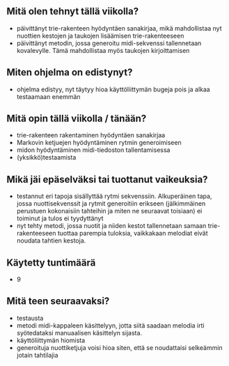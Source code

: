 ## Mitä olen tehnyt tällä viikolla?
- päivittänyt trie-rakenteen hyödyntäen sanakirjaa, mikä mahdollistaa nyt nuottien kestojen ja taukojen lisäämisen trie-rakenteeseen
- päivittänyt metodin, jossa generoitu midi-sekvenssi tallennetaan kovalevylle. Tämä mahdollistaa myös taukojen kirjoittamisen


## Miten ohjelma on edistynyt?
- ohjelma edistyy, nyt täytyy hioa käyttöliittymän bugeja pois ja alkaa testaamaan enemmän

## Mitä opin tällä viikolla / tänään?
- trie-rakenteen rakentaminen hyödyntäen sanakirjaa
- Markovin ketjuejen hyödyntäminen rytmin generoimiseen
- midon hyödyntäminen midi-tiedoston tallentamisessa
- (yksikkö)testaamista

## Mikä jäi epäselväksi tai tuottanut vaikeuksia?
- testannut eri tapoja sisällyttää rytmi sekvenssiin. Alkuperäinen tapa, jossa nuottisekvenssit ja rytmit generoitiin erikseen (jälkimmäinen perustuen kokonaisiin tahteihin ja miten ne seuraavat toisiaan) ei toiminut ja tulos ei tyydyttänyt
- nyt tehty metodi, jossa nuotit ja niiden kestot tallennetaan samaan trie-rakenteeseen tuottaa parempia tuloksia, vaikkakaan melodiat eivät noudata tahtien kestoja.

## Käytetty tuntimäärä
- 9

## Mitä teen seuraavaksi?
- testausta
- metodi midi-kappaleen käsittelyyn, jotta siitä saadaan melodia irti syötedataksi manuaalisen käsittelyn sijasta.
- käyttöliittymän hiomista
- generoituja nuottiketjuja voisi hioa siten, että se noudattaisi selkeämmin jotain tahtilajia
